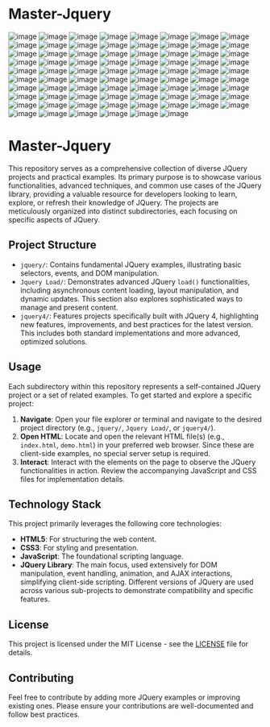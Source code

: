 # Master-Jquery
![image](https://github.com/user-attachments/assets/dd42bdc7-53b9-4d0f-abef-5d4d2d5aa7c2)
![image](https://github.com/user-attachments/assets/12b7097d-0a96-4c39-9db6-d8d7e7c4eaa9)
![image](https://github.com/user-attachments/assets/b3a0ba7b-32f6-44e5-9d81-2f2823862dc7)
![image](https://github.com/user-attachments/assets/1b32a997-7fa6-482a-8ee8-b803ce3ee341)
![image](https://github.com/user-attachments/assets/0cf5c0a5-2879-4a4a-b7b0-68be00ada3ba)
![image](https://github.com/user-attachments/assets/bce946bd-edbf-4a41-9fe0-f36f15ce7ccc)
![image](https://github.com/user-attachments/assets/915dfdad-8f1b-4ccc-a027-84b118f6c5dd)
![image](https://github.com/user-attachments/assets/747089af-de3e-4b47-9176-2dc4c2bd259e)
![image](https://github.com/user-attachments/assets/4e7cb86d-a12c-440e-8d5b-8864a695f82f)
![image](https://github.com/user-attachments/assets/7373709a-fbef-4427-bb1a-c80422fcfc85)
![image](https://github.com/user-attachments/assets/895cf6ba-6039-4761-aace-d9b82aa936da)
![image](https://github.com/user-attachments/assets/39b1f65a-e5d3-413d-a2a2-aa373731c3dc)
![image](https://github.com/user-attachments/assets/84edaa00-1d32-414f-8f3a-d94318062aba)
![image](https://github.com/user-attachments/assets/89027b4c-fd86-48fb-bfc9-51e7e016f99f)
![image](https://github.com/user-attachments/assets/831c8f1d-9644-4279-a6a0-d98d89c496df)
![image](https://github.com/user-attachments/assets/02c0b71f-e296-4968-8bea-325b93c99e60)
![image](https://github.com/user-attachments/assets/a3d06f76-fec0-4f06-b1c1-d891a74e60ab)
![image](https://github.com/user-attachments/assets/6897f821-4c5d-4d5e-8cef-61ece3a74667)
![image](https://github.com/user-attachments/assets/15baed58-2330-4308-917c-f726f7e65668)
![image](https://github.com/user-attachments/assets/4eca905f-e738-4264-a30c-c745230000fa)
![image](https://github.com/user-attachments/assets/1e130c22-1b0c-46cc-afe4-a9ed50f93de4)
![image](https://github.com/user-attachments/assets/9c8f5ecd-4a67-4f7a-ae7d-590fd6a8b877)
![image](https://github.com/user-attachments/assets/d6120dcd-4a5a-400b-9b2b-bcad6c7d5cd3)
![image](https://github.com/user-attachments/assets/db6e66f0-1c4c-4583-9492-b51e0bdd754a)
![image](https://github.com/user-attachments/assets/b5ac56b4-bf8a-47d4-8511-63e4eca2dbe3)
![image](https://github.com/user-attachments/assets/6f152bcd-6631-47e0-85d5-3c8bd5bdfc5a)
![image](https://github.com/user-attachments/assets/1e0ab61b-49f2-486c-aa1d-93a864080978)
![image](https://github.com/user-attachments/assets/a9c3878d-d682-4328-8096-9bc25e23f876)
![image](https://github.com/user-attachments/assets/6b4eb792-001a-4ac7-a998-ce1bb21bc8cb)
![image](https://github.com/user-attachments/assets/e0d05542-39a2-4f47-8e67-3df246279600)
![image](https://github.com/user-attachments/assets/756fddea-2a7c-4f7a-8789-fffac0667849)
![image](https://github.com/user-attachments/assets/dec15fec-d973-4857-aecd-d3cb72974f2d)
![image](https://github.com/user-attachments/assets/613fcbfd-aa0d-4386-8ab3-4781ce59507a)
![image](https://github.com/user-attachments/assets/8bee67b8-2890-4a4d-96b2-fd82d314ca99)
![image](https://github.com/user-attachments/assets/8e8754e6-766e-491f-a0c4-12d7f002cea7)
![image](https://github.com/user-attachments/assets/7a9d527e-002c-4bc7-811a-c7c67bead7ac)
![image](https://github.com/user-attachments/assets/85f1682f-2031-42a8-9103-0dae733a6c7e)
![image](https://github.com/user-attachments/assets/cb261601-c942-41e1-a6c4-821a1356ee37)
![image](https://github.com/user-attachments/assets/088acb8a-c45a-401b-9e41-6622e968f5d1)
![image](https://github.com/user-attachments/assets/67cfe72b-ffe4-4e38-a5b4-bdf5e5c4ceb0)
![image](https://github.com/user-attachments/assets/007b8e97-ec4d-46f6-8045-90956d531bd2)
![image](https://github.com/user-attachments/assets/cffaffdd-b2c3-4f48-85fd-2f6befdc03bc)
![image](https://github.com/user-attachments/assets/da012afd-9566-4401-8eac-3fbfc99c9cfd)
![image](https://github.com/user-attachments/assets/a820f727-8522-4607-8af3-05b95461a26e)
![image](https://github.com/user-attachments/assets/fd46f60c-d8ed-4647-bed0-2e14987aeecf)
![image](https://github.com/user-attachments/assets/ae258321-7e97-411d-ad8e-1618dc28114f)
![image](https://github.com/user-attachments/assets/9e4013b1-edeb-4a1c-a8ba-806952b83189)
![image](https://github.com/user-attachments/assets/d4bd8fcd-22c7-4dc0-9193-ed1d6f320f56)
![image](https://github.com/user-attachments/assets/bcf61373-d7ef-4ecf-950f-a34770277a8d)
![image](https://github.com/user-attachments/assets/794ed980-775b-432c-8c0b-277f526cf718)
![image](https://github.com/user-attachments/assets/7aa1bd55-3aca-42d5-9b85-186432c948d7)
![image](https://github.com/user-attachments/assets/32c19acb-5d4c-42f1-8cdc-3d775ab21bc9)
![image](https://github.com/user-attachments/assets/e975f56c-eaab-4ac7-8b65-cef31db5e614)
![image](https://github.com/user-attachments/assets/5c4c6dbd-f2bc-4235-9215-f1406a4b8a08)
![image](https://github.com/user-attachments/assets/e7de9338-cfd8-401b-af2f-6848af3b4918)
![image](https://github.com/user-attachments/assets/a65018cd-bd3c-492d-bc16-594ee3e1e3da)
![image](https://github.com/user-attachments/assets/cc7016b2-657f-4178-ac90-7f367499a129)
![image](https://github.com/user-attachments/assets/655588c1-3382-4275-b115-39a84040c0f4)
![image](https://github.com/user-attachments/assets/662983be-f065-4a7d-a3e8-08337c080f63)
![image](https://github.com/user-attachments/assets/6ad80a0e-99f9-4a1c-a60b-04ccad158b6d)
![image](https://github.com/user-attachments/assets/de7a153e-f7b6-4432-bb46-d251b08229a1)
![image](https://github.com/user-attachments/assets/3eaaa466-af55-4058-a925-f90e48ed5858)
![image](https://github.com/user-attachments/assets/0b29131d-6b87-415f-bc6f-5ac02d8d9bf5)
![image](https://github.com/user-attachments/assets/4fe9c539-b26a-4536-946b-c2e84681ec91)
![image](https://github.com/user-attachments/assets/6c638a54-e22b-4625-b1a4-3d416882fd8e)
![image](https://github.com/user-attachments/assets/0107e9c2-20c0-4e03-a64f-0b34f79f446b)
![image](https://github.com/user-attachments/assets/3c8c1932-2f0d-43b2-97bc-97272d96e1f5)
![image](https://github.com/user-attachments/assets/05884e95-4cab-49c0-bf74-9d9f86ed24ea)
![image](https://github.com/user-attachments/assets/323b0950-039c-4f99-8830-53a1327dea19)
![image](https://github.com/user-attachments/assets/41f13293-cc31-49c8-bb91-c7a1890af3be)
![image](https://github.com/user-attachments/assets/fc798c91-6eaf-4a40-83b0-1805d44610a8)
![image](https://github.com/user-attachments/assets/3b52a37d-ed84-4df0-b1b3-02955a0decfa)
![image](https://github.com/user-attachments/assets/fe979a6a-9936-418f-b43a-6df5f9e93239)
![image](https://github.com/user-attachments/assets/2472870a-da77-400f-824c-a628a7ffcb16)
![image](https://github.com/user-attachments/assets/2d320f60-cec8-49b7-9b2d-4d361444b495)
![image](https://github.com/user-attachments/assets/300fc636-bc80-4b64-acb7-b8c2a722604e)
![image](https://github.com/user-attachments/assets/501cb169-c5e0-4e6a-8846-968177fe72cc)
![image](https://github.com/user-attachments/assets/339ab22e-c5e8-4a18-b4e0-dff56a9869d7)
# Master-Jquery

This repository serves as a comprehensive collection of diverse JQuery projects and practical examples. Its primary purpose is to showcase various functionalities, advanced techniques, and common use cases of the JQuery library, providing a valuable resource for developers looking to learn, explore, or refresh their knowledge of JQuery. The projects are meticulously organized into distinct subdirectories, each focusing on specific aspects of JQuery.

## Project Structure

- `jquery/`: Contains fundamental JQuery examples, illustrating basic selectors, events, and DOM manipulation.
- `Jquery Load/`: Demonstrates advanced JQuery `load()` functionalities, including asynchronous content loading, layout manipulation, and dynamic updates. This section also explores sophisticated ways to manage and present content.
- `jquery4/`: Features projects specifically built with JQuery 4, highlighting new features, improvements, and best practices for the latest version. This includes both standard implementations and more advanced, optimized solutions.

## Usage

Each subdirectory within this repository represents a self-contained JQuery project or a set of related examples. To get started and explore a specific project:

1.  **Navigate**: Open your file explorer or terminal and navigate to the desired project directory (e.g., `jquery/`, `Jquery Load/`, or `jquery4/`).
2.  **Open HTML**: Locate and open the relevant HTML file(s) (e.g., `index.html`, `demo.html`) in your preferred web browser. Since these are client-side examples, no special server setup is required.
3.  **Interact**: Interact with the elements on the page to observe the JQuery functionalities in action. Review the accompanying JavaScript and CSS files for implementation details.

## Technology Stack

This project primarily leverages the following core technologies:

-   **HTML5**: For structuring the web content.
-   **CSS3**: For styling and presentation.
-   **JavaScript**: The foundational scripting language.
-   **JQuery Library**: The main focus, used extensively for DOM manipulation, event handling, animation, and AJAX interactions, simplifying client-side scripting. Different versions of JQuery are used across various sub-projects to demonstrate compatibility and specific features.

## License

This project is licensed under the MIT License - see the [LICENSE](LICENSE) file for details.

## Contributing

Feel free to contribute by adding more JQuery examples or improving existing ones. Please ensure your contributions are well-documented and follow best practices.
